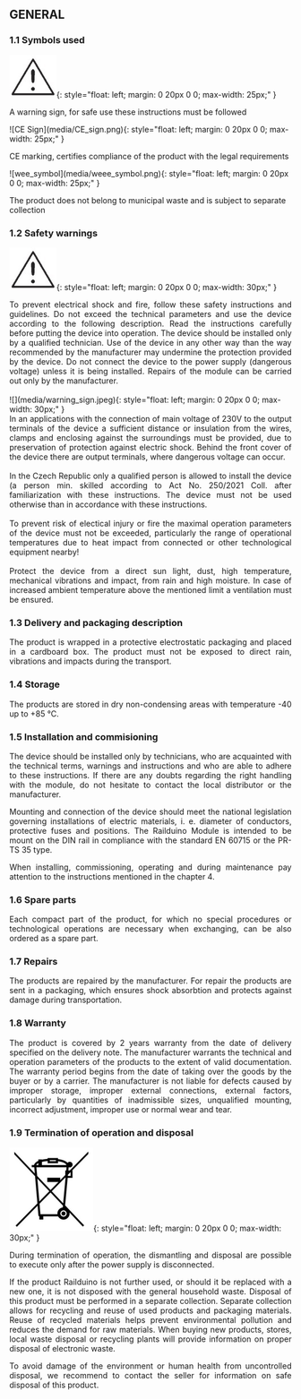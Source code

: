 ## GENERAL

### 1.1 Symbols used

![Warning Sign](media/warning_sign.jpeg){: style="float: left; margin: 0 20px 0 0; max-width: 25px;" }
<p>A warning sign, for safe use these instructions must be followed</p>
![CE Sign](media/CE_sign.png){: style="float: left; margin: 0 20px 0 0; max-width: 25px;" }
<p>CE marking, certifies compliance of the product with the legal requirements</p>
![wee_symbol](media/weee_symbol.png){: style="float: left; margin: 0 20px 0 0; max-width: 25px;" }
<p>The product does not belong to municipal waste and is subject to separate collection</p>

### 1.2 Safety warnings

![](media/warning_sign.jpeg){: style="float: left; margin: 0 20px 0 0; max-width: 30px;" }
<div style="text-align: justify;">
To prevent electrical shock and fire,
follow these safety instructions and guidelines. Do not exceed the
technical parameters and use the device according to the following
description. Read the instructions carefully before putting the device
into operation. The device should be installed only by a qualified
technician. Use of the device in any other way than the way recommended
by the manufacturer may undermine the protection provided by the device.
Do not connect the device to the power supply (dangerous voltage) unless
it is being installed. Repairs of the module can be carried out only by
the manufacturer.
</div></br>
![](media/warning_sign.jpeg){: style="float: left; margin: 0 20px 0 0; max-width: 30px;" }
<div style="text-align: justify;">
In an applications with the connection
of main voltage of 230V to the output terminals of the device a
sufficient distance or insulation from the wires, clamps and enclosing
against the surroundings must be provided, due to preservation of
protection against electric shock. Behind the front cover of the
device there are output terminals, where dangerous voltage can occur.
</div></br><div style="text-align: justify;">
In the Czech Republic only a qualified person is allowed to install the
device (a person min. skilled according to Act No. 250/2021 Coll.
after familiarization with these instructions. The device must not
be used otherwise than in accordance with these instructions.
</div></br><div style="text-align: justify;">
To prevent risk of electical injury or fire the maximal operation
parameters of the device must not be exceeded, particularly the range of
operational temperatures due to heat impact from connected or other
technological equipment nearby!
</div></br><div style="text-align: justify;">
Protect the device from a direct sun light, dust, high temperature,
mechanical vibrations and impact, from rain and high moisture. In case
of increased ambient temperature above the mentioned limit a ventilation
must be ensured.
</div>

### 1.3 Delivery and packaging description
<div style="text-align: justify;">
The product is wrapped in a protective electrostatic packaging and
placed in a cardboard box. The product must not be exposed to direct
rain, vibrations and impacts during the transport.
</div>

### 1.4 Storage
<div style="text-align: justify;">
The products are stored in dry non-condensing areas with temperature -40
up to +85 °C.
</div>

### 1.5 Installation and commisioning
<p style="text-align: justify;">
The device should be installed only by technicians, who are acquainted
with the technical terms, warnings and instructions and who are able to
adhere to these instructions. If there are any doubts regarding the
right handling with the module, do not hesitate to contact the local
distributor or the manufacturer.
</p><p style="text-align: justify;">
Mounting and connection of the device should meet the national
legislation governing installations of electric materials, i. e.
diameter of conductors, protective fuses and positions. The Railduino
Module is intended to be mount on the DIN rail in compliance with the
standard EN 60715 or the PR-TS 35 type.
</p><p style="text-align: justify;">
When installing, commissioning, operating and during maintenance pay
attention to the instructions mentioned in the chapter 4.
</p>

### 1.6 Spare parts
<div style="text-align: justify;">
Each compact part of the product, for which no special procedures or
technological operations are necessary when exchanging, can be also
ordered as a spare part.
</div>

### 1.7 Repairs
<div style="text-align: justify;">
The products are repaired by the manufacturer. For repair the products
are sent in a packaging, which ensures shock absorbtion and protects
against damage during transportation.
</div>

### 1.8 Warranty
<div style="text-align: justify;">
The product is covered by 2 years warranty from the date of delivery
specified on the delivery note. The manufacturer warrants the
technical and operation parameters of the products to the extent of
valid documentation. The warranty period begins from the date of
taking over the goods by the buyer or by a carrier. The manufacturer
is not liable for defects caused by improper storage, improper
external connections, external factors, particularly by quantities of
inadmissible sizes, unqualified mounting, incorrect adjustment,
improper use or normal wear and tear.
</div>

### 1.9 Termination of operation and disposal
![](media/weee_symbol.png){: style="float: left; margin: 0 20px 0 0; max-width: 30px;" }
<p style="text-align: justify;">
During termination of operation, the
dismantling and disposal are possible to execute only after the power
supply is disconnected.
</p><p style="text-align: justify;">
If the product Railduino is not further used, or should it be replaced
with a new one, it is not disposed with the general household waste.
Disposal of this product must be performed in a separate collection.
Separate collection allows for recycling and reuse of used products
and packaging materials. Reuse of recycled materials helps prevent
environmental pollution and reduces the demand for raw materials. When
buying new products, stores, local waste disposal or recycling plants
will provide information on proper disposal of electronic waste.
</p><p style="text-align: justify;">
To avoid damage of the environment or human health from uncontrolled
disposal, we recommend to contact the seller for information on safe
disposal of this product.
</p>